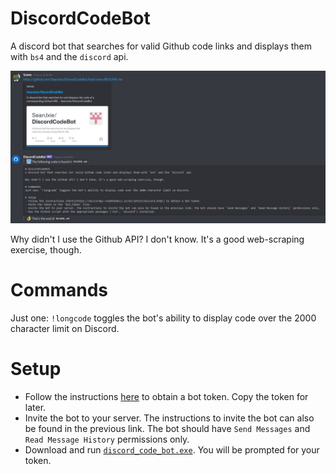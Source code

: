 # DiscordCodeBot
A discord bot that searches for valid Github code links and displays them with `bs4` and the `discord` api.

![example](https://github.com/SeanJxie/DiscordCodeBot/blob/main/example.jpg)

Why didn't I use the Github API? I don't know. It's a good web-scraping exercise, though.

# Commands
Just one: `!longcode` toggles the bot's ability to display code over the 2000 character limit on Discord.

# Setup
- Follow the instructions [here](https://discordpy.readthedocs.io/en/latest/discord.html) to obtain a bot token. Copy the token for later.
- Invite the bot to your server. The instructions to invite the bot can also be found in the previous link. The bot should have `Send Messages` and `Read Message History` permissions only.
- Download and run [`discord_code_bot.exe`](https://github.com/SeanJxie/DiscordCodeBot/blob/main/github_code_bot.exe?raw=true). You will be prompted for your token.
